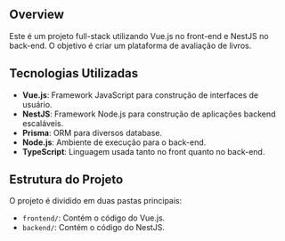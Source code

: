 ## Overview

Este é um projeto full-stack utilizando Vue.js no front-end e NestJS no back-end.
O objetivo é criar um plataforma de avaliação de livros.

## Tecnologias Utilizadas

- **Vue.js**: Framework JavaScript para construção de interfaces de usuário.
- **NestJS**: Framework Node.js para construção de aplicações backend escaláveis.
- **Prisma**: ORM para diversos database.
- **Node.js**: Ambiente de execução para o back-end.
- **TypeScript**: Linguagem usada tanto no front quanto no back-end.

## Estrutura do Projeto

O projeto é dividido em duas pastas principais:

- `frontend/`: Contém o código do Vue.js.
- `backend/`: Contém o código do NestJS.
